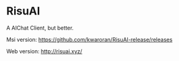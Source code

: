 # RisuAI

A AIChat Client, but better.

Msi version: https://github.com/kwaroran/RisuAI-release/releases

Web version: http://risuai.xyz/
